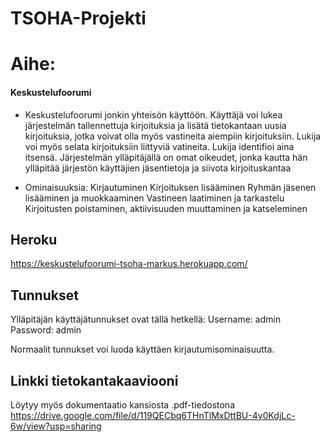 # TSOHA-Projekti



    
# Aihe:
#### Keskustelufoorumi
- Keskustelufoorumi jonkin yhteisön käyttöön. Käyttäjä voi lukea järjestelmän tallennettuja kirjoituksia ja lisätä tietokantaan uusia kirjoituksia, jotka voivat olla myös vastineita aiempiin kirjoituksiin. 
Lukija voi myös selata kirjoituksiin liittyviä vatineita. Lukija identifioi aina itsensä.
Järjestelmän ylläpitäjällä on omat oikeudet, jonka kautta hän ylläpitää järjestön käyttäjien jäsentietoja ja siivota kirjoituskantaa

- Ominaisuuksia:
Kirjautuminen
Kirjoituksen lisääminen
Ryhmän jäsenen lisääminen ja muokkaaminen
Vastineen laatiminen ja tarkastelu
Kirjoitusten poistaminen, aktiivisuuden muuttaminen ja katseleminen


## Heroku

https://keskustelufoorumi-tsoha-markus.herokuapp.com/

## Tunnukset

Ylläpitäjän käyttäjätunnukset ovat tällä hetkellä: Username: admin   Password: admin

Normaalit tunnukset voi luoda käyttäen kirjautumisominaisuutta.

## Linkki tietokantakaaviooni

Löytyy myös dokumentaatio kansiosta .pdf-tiedostona
https://drive.google.com/file/d/119QECbq6THnTlMxDttBU-4y0KdjLc-6w/view?usp=sharing
